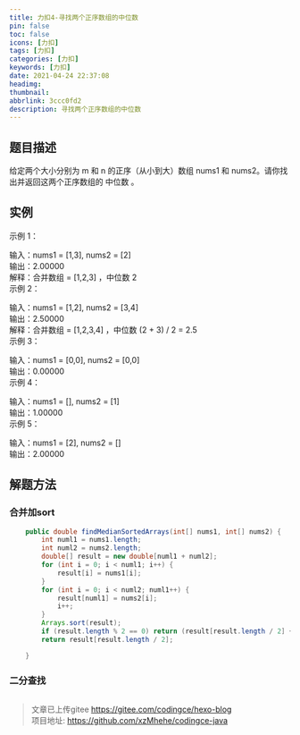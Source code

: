 ```yaml
---
title: 力扣4-寻找两个正序数组的中位数
pin: false
toc: false
icons: [力扣]
tags: [力扣]
categories: [力扣]
keywords: [力扣]
date: 2021-04-24 22:37:08
headimg: 
thumbnail: 
abbrlink: 3ccc0fd2
description: 寻找两个正序数组的中位数
---
```


## 题目描述
给定两个大小分别为 m 和 n 的正序（从小到大）数组 nums1 和 nums2。请你找出并返回这两个正序数组的 中位数 。

## 实例
示例 1：

输入：nums1 = [1,3], nums2 = [2]    
输出：2.00000    
解释：合并数组 = [1,2,3] ，中位数 2    
示例 2：    

输入：nums1 = [1,2], nums2 = [3,4]    
输出：2.50000    
解释：合并数组 = [1,2,3,4] ，中位数 (2 + 3) / 2 = 2.5    
示例 3：    

输入：nums1 = [0,0], nums2 = [0,0]    
输出：0.00000    
示例 4：    

输入：nums1 = [], nums2 = [1]    
输出：1.00000    
示例 5：    
    
输入：nums1 = [2], nums2 = []    
输出：2.00000    



## 解题方法

### 合并加sort

```java
    public double findMedianSortedArrays(int[] nums1, int[] nums2) {
        int numl1 = nums1.length;
        int numl2 = nums2.length;
        double[] result = new double[numl1 + numl2];
        for (int i = 0; i < numl1; i++) {
            result[i] = nums1[i];
        }
        for (int i = 0; i < numl2; numl1++) {
            result[numl1] = nums2[i];
            i++;
        }
        Arrays.sort(result);
        if (result.length % 2 == 0) return (result[result.length / 2] + result[result.length / 2 - 1]) / 2;
        return result[result.length / 2];

    }
```


### 二分查找

```java

```


>文章已上传gitee https://gitee.com/codingce/hexo-blog   
>项目地址: https://github.com/xzMhehe/codingce-java